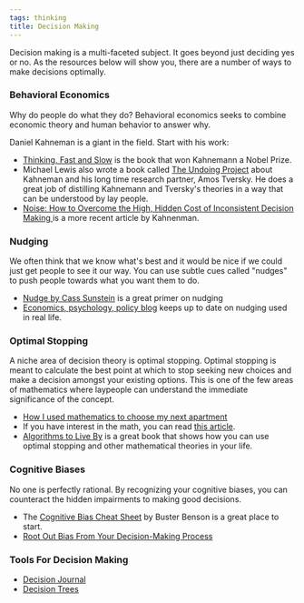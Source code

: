 ```yaml
---
tags: thinking
title: Decision Making
---
```


Decision making is a multi-faceted subject. It goes beyond just deciding yes or no. As the resources below will show you, there are a number of ways to make decisions optimally.

### Behavioral Economics
Why do people do what they do? Behavioral economics seeks to combine economic theory and human behavior to answer why.

Daniel Kahneman is a giant in the field. Start with his work:

* [Thinking, Fast and Slow](https://bookshop.org/books/thinking-fast-and-slow/9780374533557) is the book that won Kahnemann a Nobel Prize.
* Michael Lewis also wrote a book called [The Undoing Project](https://bookshop.org/books/the-undoing-project-a-friendship-that-changed-our-minds-9781508229117/9780393354775) about Kahneman and his long time research partner, Amos Tversky. He does a great job of distilling Kahnemann and Tversky's theories in a way that can be understood by lay people. 
* [Noise: How to Overcome the High, Hidden Cost of Inconsistent Decision Making ](https://hbr.org/2016/10/noise) is a more recent article by Kahnenman.

### Nudging
We often think that we know what's best and it would be nice if we could just get people to see it our way. You can use subtle cues called "nudges" to push people towards what you want them to do.

* [Nudge by Cass Sunstein](https://bookshop.org/books/nudge-improving-decisions-about-health-wealth-and-happiness-9780300122237/9780143115267) is a great primer on nudging
* [Economics, psychology, policy blog](http://economicspsychologypolicy.blogspot.com/) keeps up to date on nudging used in real life.

### Optimal Stopping
A niche area of decision theory is optimal stopping. Optimal stopping is meant to calculate the best point at which to stop seeking new choices and make a decision amongst your existing options. This is one of the few areas of mathematics where laypeople can understand the immediate significance of the concept.

* [How I used mathematics to choose my next apartment](https://davidwees.com/content/how-i-used-mathematics-choose-my-next-apartment/)
* If you have interest in the math, you can read [this article](https://rs.io/the-secretary-problem-explained-dating/).
* [Algorithms to Live By](https://bookshop.org/books/algorithms-to-live-by-the-computer-science-of-human-decisions/9781250118363) is a great book that shows how you can use optimal stopping and other mathematical theories in your life.

### Cognitive Biases
No one is perfectly rational. By recognizing your cognitive biases, you can counteract the hidden impairments to making good decisions.

* The [Cognitive Bias Cheat Sheet](https://medium.com/better-humans/cognitive-bias-cheat-sheet-55a472476b18#.lz6hk4i6a) by Buster Benson is a great place to start.
* [Root Out Bias From Your Decision-Making Process](https://hbr.org/2017/03/root-out-bias-from-your-decision-making-process)

### Tools For Decision Making
* [Decision Journal](https://fs.blog/2014/02/decision-journal/)
* [Decision Trees](https://hbr.org/1964/07/decision-trees-for-decision-making)
